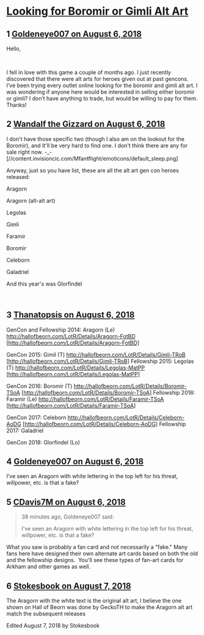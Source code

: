 # [Looking for Boromir or Gimli Alt Art](https://community.fantasyflightgames.com/topic/280506-looking-for-boromir-or-gimli-alt-art/)

## 1 [Goldeneye007 on August 6, 2018](https://community.fantasyflightgames.com/topic/280506-looking-for-boromir-or-gimli-alt-art/?do=findComment&comment=3431029)

Hello,

 

I fell in love with this game a couple of months ago. I just recently discovered that there were alt arts for heroes given out at past gencons. I’ve been trying every outlet online looking for the boromir and gimli alt art. I was wondering if anyone here would be interested in selling either boromir or gimli? I don’t have anything to trade, but would be willing to pay for them. Thanks! 

## 2 [Wandalf the Gizzard on August 6, 2018](https://community.fantasyflightgames.com/topic/280506-looking-for-boromir-or-gimli-alt-art/?do=findComment&comment=3431102)

I don't have those specific two (though I also am on the lookout for the Boromir), and It'll be very hard to find one. I don't think there are any for sale right now. -_- [//content.invisioncic.com/Mfantflight/emoticons/default_sleep.png]

Anyway, just so you have list, these are all the alt art gen con heroes released:

Aragorn

Aragorn (alt-alt art)

Legolas

Gimli

Faramir

Boromir

Celeborn

Galadriel

And this year's was Glorfindel

 

## 3 [Thanatopsis on August 6, 2018](https://community.fantasyflightgames.com/topic/280506-looking-for-boromir-or-gimli-alt-art/?do=findComment&comment=3431153)

GenCon and Fellowship 2014: Aragorn (Le) http://hallofbeorn.com/LotR/Details/Aragorn-FotBD [http://hallofbeorn.com/LotR/Details/Aragorn-FotBD]

GenCon 2015: Gimil (T) http://hallofbeorn.com/LotR/Details/Gimli-TRoB [http://hallofbeorn.com/LotR/Details/Gimli-TRoB]
Fellowship 2015: Legolas (T) http://hallofbeorn.com/LotR/Details/Legolas-MatPP [http://hallofbeorn.com/LotR/Details/Legolas-MatPP]

GenCon 2016: Boromir (T) http://hallofbeorn.com/LotR/Details/Boromir-TSoA [http://hallofbeorn.com/LotR/Details/Boromir-TSoA]
Fellowship 2016: Faramir (Le) http://hallofbeorn.com/LotR/Details/Faramir-TSoA [http://hallofbeorn.com/LotR/Details/Faramir-TSoA]

GenCon 2017: Celeborn http://hallofbeorn.com/LotR/Details/Celeborn-AoDG [http://hallofbeorn.com/LotR/Details/Celeborn-AoDG]
Fellowship 2017: Galadriel

GenCon 2018: Glorfindel (Lo)

## 4 [Goldeneye007 on August 6, 2018](https://community.fantasyflightgames.com/topic/280506-looking-for-boromir-or-gimli-alt-art/?do=findComment&comment=3431178)

I’ve seen an Aragorn with white lettering in the top left for his threat, willpower, etc. is that a fake? 

## 5 [CDavis7M on August 6, 2018](https://community.fantasyflightgames.com/topic/280506-looking-for-boromir-or-gimli-alt-art/?do=findComment&comment=3431271)

> 38 minutes ago, Goldeneye007 said:
> 
> I’ve seen an Aragorn with white lettering in the top left for his threat, willpower, etc. is that a fake? 

What you saw is probably a fan card and not necessarily a "fake." Many fans here have designed their own alternate art cards based on both the old and the fellowship designs.  You'll see these types of fan-art cards for Arkham and other games as well.

## 6 [Stokesbook on August 7, 2018](https://community.fantasyflightgames.com/topic/280506-looking-for-boromir-or-gimli-alt-art/?do=findComment&comment=3431743)

The Aragorn with the white text is the original alt art, I believe the one shown on Hall of Beorn was done by GeckoTH to make the Aragorn alt art match the subsequent releases

Edited August 7, 2018 by Stokesbook

